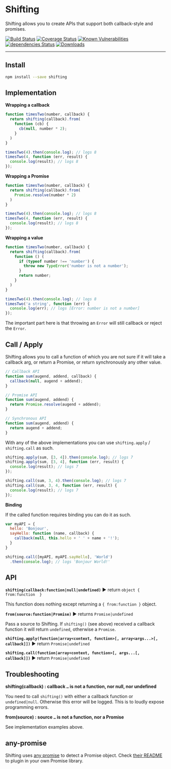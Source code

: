 # Shifting

Shifting allows you to create APIs that support both callback-style and promises.

[![Build Status](https://travis-ci.org/Moeriki/node-shifting.svg?branch=master)](https://travis-ci.org/Moeriki/node-shifting) [![Coverage Status](https://coveralls.io/repos/github/Moeriki/node-shifting/badge.svg?branch=master)](https://coveralls.io/github/Moeriki/node-shifting?branch=master) [![Known Vulnerabilities](https://snyk.io/test/github/moeriki/node-shifting/badge.svg)](https://snyk.io/test/github/moeriki/node-shifting) [![dependencies Status](https://david-dm.org/moeriki/node-shifting/status.svg)](https://david-dm.org/moeriki/node-shifting) [![Downloads](http://img.shields.io/npm/dm/shifting.svg?style=flat)](https://www.npmjs.org/package/shifting)

---

## Install

```sh
npm install --save shifting
```

## Implementation

**Wrapping a callback**

```javascript
function timesTwo(number, callback) {
  return shifting(callback).from(
    function (cb) {
      cb(null, number * 2);
    }
  )
}

timesTwo(4).then(console.log); // logs 8
timesTwo(4, function (err, result) {
  console.log(result); // logs 8
});
```

**Wrapping a Promise**

```javascript
function timesTwo(number, callback) {
  return shifting(callback).from(
    Promise.resolve(number * 2)
  )
}

timesTwo(4).then(console.log); // logs 8
timesTwo(4, function (err, result) {
  console.log(result); // logs 8
});
```

**Wrapping a value**

```javascript
function timesTwo(number, callback) {
  return shifting(callback).from(
    function () (
      if (typeof number !== 'number') {
        throw new TypeError('number is not a number');
      }
      return number;
    }
  )
}

timesTwo(4).then(console.log); // logs 8
timesTwo('a string', function (err) {
  console.log(err); // logs [Error: number is not a number]
});
```

The important part here is that throwing an `Error` will still callback or reject the `Error`.

## Call / Apply

Shifting allows you to call a function of which you are not sure if it will take a callback arg, or return a Promise, or return synchronously any other value.

```javascript
// Callback API
function sum(augend, addend, callback) {
  callback(null, augend + addend);
}

// Promise API
function sum(augend, addend) {
  return Promise.resolve(augend + addend);
}

// Synchronous API
function sum(augend, addend) {
  return augend + addend;
}
```

With any of the above implementations you can use `shifting.apply` / `shifting.call` as such.

```javascript
shifting.apply(sum, [3, 4]).then(console.log); // logs 7
shifting.apply(sum, [3, 4], function (err, result) {
  console.log(result); // logs 7
});

shifting.call(sum, 3, 4).then(console.log); // logs 7
shifting.call(sum, 3, 4, function (err, result) {
  console.log(result); // logs 7
});
```

**Binding**

If the called function requires binding you can do it as such.

```javascript
var myAPI = {
  hello: 'Bonjour',
  sayHello: function (name, callback) {
    callback(null, this.hello + ' ' + name + '!');
  }
}

shifting.call([myAPI, myAPI.sayHello], 'World')
  .then(console.log); // logs 'Bonjour World!'
```

## API

**`shifting(callback:function|null|undefined)`** ▶︎ return `object { from:function  }`

This function does nothing except returning a `{ from:function }` object.

**`from(source:function|Promise)`** ▶︎ returns `Promise|undefined`

Pass a source to Shifting. If `shifting()` (see above) received a callback function it will return `undefined`, otherwise a `Promise`.

**`shifting.apply(function|array<context, function>[, array<args...>[, callback]])`** ▶︎ return `Promise|undefined`

**`shifting.call(function|array<context, function>[, args...[, callback]])`** ▶︎ return `Promise|undefined`

## Troubleshooting

**shifting(callback) : callback `…` is not a function, nor null, nor undefined**

You need to call `shifting()` with either a callback function or `undefined|null`. Otherwise this error will be logged. This is to loudly expose programming errors.

**from(source) : source `…` is not a function, nor a Promise**

See implementation examples above.

## any-promise

Shifting uses [any promise](https://github.com/kevinbeaty/any-promise) to detect a Promise object. Check [their README](https://github.com/kevinbeaty/any-promise#any-promise) to plugin in your own Promise library.
